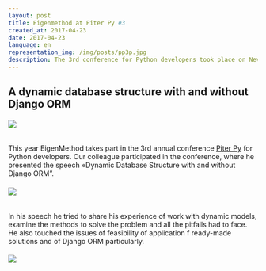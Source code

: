 ```yaml
---
layout: post
title: Eigenmethod at Piter Py #3
created_at: 2017-04-23
date: 2017-04-23
language: en
representation_img: /img/posts/pp3p.jpg
description: The 3rd conference for Python developers took place on Neva river on April 23
---
```


## A dynamic database structure with and without Django ORM  

###### ![](/img/posts/pp3.jpg)

This year EigenMethod takes part in the 3rd annual conference [Piter Py][ppy] for Python developers. Our colleague participated in the conference, where he presented the speech «Dynamic Database Structure with and without Django ORM”.    

###### ![](/img/posts/ppy1.jpg)  

In his speech he tried to share his experience of work with dynamic models, examine the methods to solve the problem and all the pitfalls had to face. He also touched the issues of feasibility of application f ready-made solutions and of Django ORM particularly.    

###### ![](/img/posts/ppy2.jpg)  

[//]: #
   [ppy]: <http://it-sobytie.ru/events/5862#tabs-anons>
